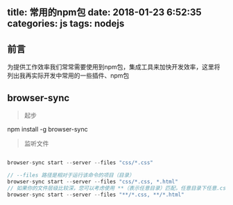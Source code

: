 title: 常用的npm包
date: 2018-01-23 6:52:35
categories: js
tags: nodejs
---


## **前言**

为提供工作效率我们常常需要使用到npm包，集成工具来加快开发效率，这里将列出我再实际开发中常用的一些插件、npm包


<div><!--more--></div>

## browser-sync

> 起步

npm install -g browser-sync

> 监听文件

```javascript

browser-sync start --server --files "css/*.css"

// --files 路径是相对于运行该命令的项目（目录） 
browser-sync start --server --files "css/*.css, *.html"
// 如果你的文件层级比较深，您可以考虑使用 **（表示任意目录）匹配，任意目录下任意.css 或 .html文件。 
browser-sync start --server --files "**/*.css, **/*.html"

```
